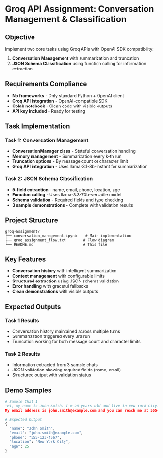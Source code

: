 # Groq API Assignment: Conversation Management & Classification
##  Objective
Implement two core tasks using Groq APIs with OpenAI SDK compatibility:
1. **Conversation Management** with summarization and truncation
2. **JSON Schema Classification** using function calling for information extraction

##  Requirements Compliance
-  **No frameworks** - Only standard Python + OpenAI client
-  **Groq API integration** - OpenAI-compatible SDK
-  **Colab notebook** - Clean code with visible outputs
-  **API key included** - Ready for testing


##  Task Implementation

### Task 1: Conversation Management
- **ConversationManager class** - Stateful conversation handling
- **Memory management** - Summarization every k-th run
- **Truncation options** - By message count or character limit
- **Groq API integration** - Uses llama-3.1-8b-instant for summarization

### Task 2: JSON Schema Classification
- **5-field extraction** - name, email, phone, location, age
- **Function calling** - Uses llama-3.3-70b-versatile model
- **Schema validation** - Required fields and type checking
- **3 sample demonstrations** - Complete with validation results

## Project Structure
```
groq-assignment/
├── conversation_management.ipynb    # Main implementation
├── groq_assignment_flow.txt        # Flow diagram
└── README.md                       # This file
```

##  Key Features
- **Conversation history** with intelligent summarization
- **Context management** with configurable limits
- **Structured extraction** using JSON schema validation
- **Error handling** with graceful fallbacks
- **Clean demonstrations** with visible outputs

##  Expected Outputs

### Task 1 Results
- Conversation history maintained across multiple turns
- Summarization triggered every 3rd run
- Truncation working for both message count and character limits

### Task 2 Results
- Information extracted from 3 sample chats
- JSON validation showing required fields (name, email)
- Structured output with validation status

##  Demo Samples
```python
# Sample Chat 1
"Hi, my name is John Smith. I'm 25 years old and live in New York City. 
My email address is john.smith@example.com and you can reach me at 555-123-4567."

# Expected Output
{
  "name": "John Smith",
  "email": "john.smith@example.com", 
  "phone": "555-123-4567",
  "location": "New York City",
  "age": 25
}
```
